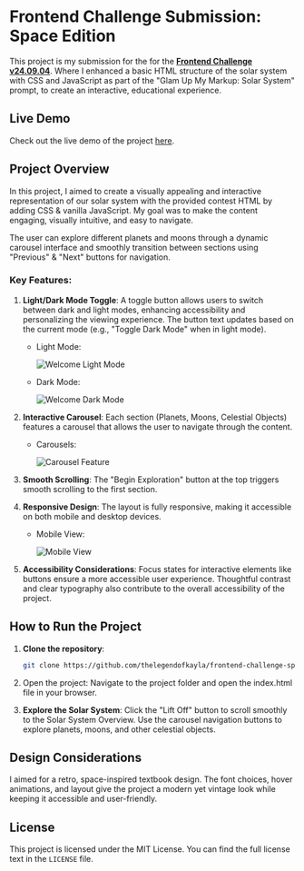 # Frontend Challenge Submission: Space Edition

This project is my submission for the for the [**Frontend Challenge v24.09.04**](https://dev.to/challenges/frontend-2024-09-04). Where I enhanced a basic HTML structure of the solar system with CSS and JavaScript as part of the "Glam Up My Markup: Solar System" prompt, to create an interactive, educational experience.

## Live Demo
Check out the live demo of the project [here](https://thelegendofkayla.github.io/dev-front-end-challenge-space/).

## Project Overview

In this project, I aimed to create a visually appealing and interactive representation of our solar system with the provided contest HTML by adding CSS & vanilla JavaScript. My goal was to make the content engaging, visually intuitive, and easy to navigate.

The user can explore different planets and moons through a dynamic carousel interface and smoothly transition between sections using "Previous" & "Next" buttons for navigation.

### Key Features:

1. **Light/Dark Mode Toggle**: A toggle button allows users to switch between dark and light modes, enhancing accessibility and personalizing the viewing experience. The button text updates based on the current mode (e.g., "Toggle Dark Mode" when in light mode).

   - Light Mode:

     ![Welcome Light Mode](assets/welcome-light-mode.png)

   - Dark Mode:

     ![Welcome Dark Mode](assets/welcome-dark-mode.png)

2. **Interactive Carousel**: Each section (Planets, Moons, Celestial Objects) features a carousel that allows the user to navigate through the content.

   - Carousels:

     ![Carousel Feature](assets/carousels.png)

3. **Smooth Scrolling**: The "Begin Exploration" button at the top triggers smooth scrolling to the first section.

4. **Responsive Design**: The layout is fully responsive, making it accessible on both mobile and desktop devices.

   - Mobile View:

     ![Mobile View](assets/mobile-view.png)

5. **Accessibility Considerations**: Focus states for interactive elements like buttons ensure a more accessible user experience. Thoughtful contrast and clear typography also contribute to the overall accessibility of the project.

## How to Run the Project

1. **Clone the repository**:

   ```bash
   git clone https://github.com/thelegendofkayla/frontend-challenge-space-edition.git
   ```

2. Open the project: Navigate to the project folder and open the index.html file in your browser.

3. **Explore the Solar System**:
   Click the "Lift Off" button to scroll smoothly to the Solar System Overview.
   Use the carousel navigation buttons to explore planets, moons, and other celestial objects.

## Design Considerations

I aimed for a retro, space-inspired textbook design. The font choices, hover animations, and layout give the project a modern yet vintage look while keeping it accessible and user-friendly.

## License

This project is licensed under the MIT License. You can find the full license text in the `LICENSE` file.
